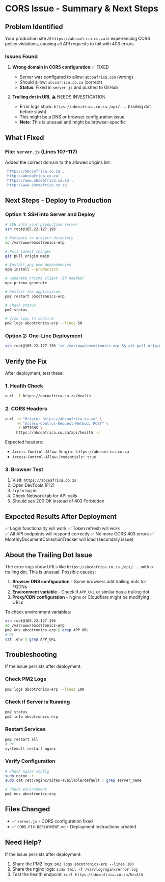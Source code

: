 # CORS Issue - Summary & Next Steps

## Problem Identified

Your production site at `https://abcoafrica.co.za` is experiencing CORS policy violations, causing all API requests to fail with 403 errors.

### Issues Found

1. **Wrong domain in CORS configuration** ✅ FIXED
   - Server was configured to allow: `abcoafrica.com` (wrong)
   - Should allow: `abcoafrica.co.za` (correct)
   - **Status**: Fixed in `server.js` and pushed to GitHub

2. **Trailing dot in URL** ⚠️ NEEDS INVESTIGATION
   - Error logs show: `https://abcoafrica.co.za./api/...` (trailing dot before slash)
   - This might be a DNS or browser configuration issue
   - **Note**: This is unusual and might be browser-specific

## What I Fixed

### File: `server.js` (Lines 107-117)
Added the correct domain to the allowed origins list:
```javascript
'https://abcoafrica.co.za',
'http://abcoafrica.co.za',
'https://www.abcoafrica.co.za',
'http://www.abcoafrica.co.za'
```

## Next Steps - Deploy to Production

### Option 1: SSH into Server and Deploy

```bash
# SSH into your production server
ssh root@165.22.127.196

# Navigate to project directory
cd /var/www/abcotronics-erp

# Pull latest changes
git pull origin main

# Install any new dependencies
npm install --production

# Generate Prisma client (if needed)
npx prisma generate

# Restart the application
pm2 restart abcotronics-erp

# Check status
pm2 status

# View logs to confirm
pm2 logs abcotronics-erp --lines 50
```

### Option 2: One-Line Deployment

```bash
ssh root@165.22.127.196 'cd /var/www/abcotronics-erp && git pull origin main && npm install --production && npx prisma generate && pm2 restart abcotronics-erp && pm2 status'
```

## Verify the Fix

After deployment, test these:

### 1. Health Check
```bash
curl -I https://abcoafrica.co.za/health
```

### 2. CORS Headers
```bash
curl -H "Origin: https://abcoafrica.co.za" \
     -H "Access-Control-Request-Method: POST" \
     -X OPTIONS \
     https://abcoafrica.co.za/api/health -v
```

Expected headers:
- `Access-Control-Allow-Origin: https://abcoafrica.co.za`
- `Access-Control-Allow-Credentials: true`

### 3. Browser Test
1. Visit: `https://abcoafrica.co.za`
2. Open DevTools (F12)
3. Try to log in
4. Check Network tab for API calls
5. Should see 200 OK instead of 403 Forbidden

## Expected Results After Deployment

✅ Login functionality will work
✅ Token refresh will work  
✅ All API endpoints will respond correctly
✅ No more CORS 403 errors
✅ MonthlyDocumentCollectionTracker will load (secondary issue)

## About the Trailing Dot Issue

The error logs show URLs like `https://abcoafrica.co.za./api/...` with a trailing dot. This is unusual. Possible causes:

1. **Browser DNS configuration** - Some browsers add trailing dots for FQDNs
2. **Environment variable** - Check if `APP_URL` or similar has a trailing dot
3. **Proxy/CDN configuration** - Nginx or Cloudflare might be modifying URLs

To check environment variables:
```bash
ssh root@165.22.127.196
cd /var/www/abcotronics-erp
pm2 env abcotronics-erp | grep APP_URL
# Or
cat .env | grep APP_URL
```

## Troubleshooting

If the issue persists after deployment:

### Check PM2 Logs
```bash
pm2 logs abcotronics-erp --lines 100
```

### Check if Server is Running
```bash
pm2 status
pm2 info abcotronics-erp
```

### Restart Services
```bash
pm2 restart all
# Or
systemctl restart nginx
```

### Verify Configuration
```bash
# Check nginx config
sudo nginx -t
sudo cat /etc/nginx/sites-available/default | grep server_name

# Check environment
pm2 env abcotronics-erp
```

## Files Changed

- ✅ `server.js` - CORS configuration fixed
- ✅ `CORS-FIX-DEPLOYMENT.md` - Deployment instructions created

## Need Help?

If the issue persists after deployment:
1. Share the PM2 logs: `pm2 logs abcotronics-erp --lines 100`
2. Share the nginx logs: `sudo tail -f /var/log/nginx/error.log`
3. Test the health endpoint: `curl https://abcoafrica.co.za/health`

